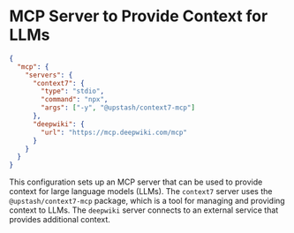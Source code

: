 # MCP Server to Provide Context for LLMs

```json
{
  "mcp": {
    "servers": {
      "context7": {
        "type": "stdio",
        "command": "npx",
        "args": ["-y", "@upstash/context7-mcp"]
      },
      "deepwiki": {
        "url": "https://mcp.deepwiki.com/mcp"
      }
    }
  }
}
```

This configuration sets up an MCP server that can be used to provide context for large language models (LLMs). The `context7` server uses the `@upstash/context7-mcp` package, which is a tool for managing and providing context to LLMs. The `deepwiki` server connects to an external service that provides additional context.